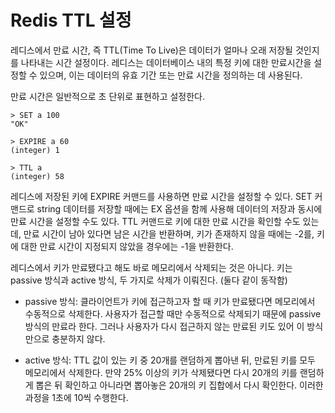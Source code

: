 Redis TTL 설정
========================

레디스에서 만료 시간, 즉 TTL(Time To Live)은 데이터가 얼마나 오래 저장될 것인지를 나타내는 시간 설정이다. 레디스는 데이터베이스 내의 특정 키에 대한 만료시간을 설정할 수 있으며, 이는 데이터의 유효 기간 또는 만료 시간을 정의하는 데 사용된다. 

만료 시간은 일반적으로 초 단위로 표현하고 설정한다.

```
> SET a 100
"OK"

> EXPIRE a 60
(integer) 1

> TTL a
(integer) 58
```

레디스에 저장된 키에 EXPIRE 커맨드를 사용하면 만료 시간을 설정할 수 있다. SET 커맨드로 string 데이터를 저장할 때에는 EX 옵션을 함께 사용해 데이터의 저장과 동시에 만료 시간을 설정할 수도 있다. TTL 커맨드로 키에 대한 만료 시간을 확인할 수도 있는데, 만료 시간이 남아 있다면 남은 시간을 반환하며, 키가 존재하지 않을 때에는 -2를, 키에 대한 만료 시간이 지정되지 않았을 경우에는 -1을 반환한다. 

레디스에서 키가 만료됐다고 해도 바로 메모리에서 삭제되는 것은 아니다. 키는 passive 방식과 active 방식, 두 가지로 삭제가 이뤄진다. (둘다 같이 동작함)

- passive 방식: 클라이언트가 키에 접근하고자 할 때 키가 만료됐다면 메모리에서 수동적으로 삭제한다. 사용자가 접근할 때만 수동적으로 삭제되기 때문에 passive 방식의 만료라 한다. 그러나 사용자가 다시 접근하지 않는 만료된 키도 있어 이 방식만으로 충분하지 않다.

- active 방식: TTL 값이 있는 키 중 20개를 랜덤하게 뽑아낸 뒤, 만료된 키를 모두 메모리에서 삭제한다. 만약 25% 이상의 키가 삭제됐다면 다시 20개의 키를 랜덤하게 뽑은 뒤 확인하고 아니라면 뽑아놓은 20개의 키 집합에서 다시 확인한다. 이러한 과정을 1초에 10씩 수행한다.
